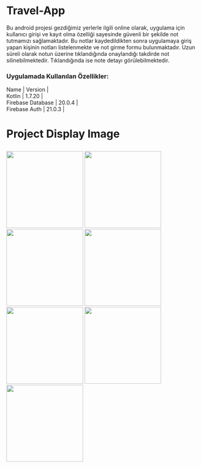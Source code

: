 # Travel-App
Bu android projesi gezdiğimiz yerlerle ilgili online olarak, uygulama için kullanıcı girişi ve kayıt olma özelliği sayesinde güvenli bir şekilde not tutmamızı sağlamaktadır.
Bu notlar kaydedildikten sonra uygulamaya giriş yapan kişinin notları listelenmekte ve not girme formu bulunmaktadır. Uzun süreli olarak notun üzerine tıklandığında onaylandığı takdirde not silinebilmektedir. Tıklandığında ise note detayı görülebilmektedir.
### Uygulamada Kullanılan Özellikler:
  Name | Version |
  <br> Kotlin | 1.7.20 |</br> 
  Firebase Database | 20.0.4 | 
<br > Firebase Auth | 21.0.3 |</br></p> 
# Project Display Image <p> 
  <a href="https://github.com/oykuyildirim/Travel-App/assets/37236494/41802dff-1ef9-4d12-a8a0-cf50b280f004">
    <img src="https://github.com/oykuyildirim/Travel-App/assets/37236494/41802dff-1ef9-4d12-a8a0-cf50b280f004" width="200" style="max-width:100%;"></a>
   
   <a href="https://github.com/oykuyildirim/Travel-App/assets/37236494/405e0791-90f8-4f22-bd61-d1c78a97ea30" target="_blank">
    <img src="https://github.com/oykuyildirim/Travel-App/assets/37236494/405e0791-90f8-4f22-bd61-d1c78a97ea30" width="200" style="max-width:100%;"></a>
   <a href="https://github.com/oykuyildirim/Travel-App/assets/37236494/4ec479f6-0c99-454e-936f-128723c081b8" target="_blank">
    <img src="https://github.com/oykuyildirim/Travel-App/assets/37236494/4ec479f6-0c99-454e-936f-128723c081b8" width="200" style="max-width:100%;"></a>
  
  <a href="https://github.com/oykuyildirim/Travel-App/assets/37236494/20f079d4-1a8a-4673-87a9-b082b5b78ace" target="_blank">
    <img src="https://github.com/oykuyildirim/Travel-App/assets/37236494/20f079d4-1a8a-4673-87a9-b082b5b78ace" width="200" style="max-width:100%;"></a>
  
  <a href="https://github.com/oykuyildirim/Travel-App/assets/37236494/9b76c367-6d4c-4f8a-901e-316545274db6" target="_blank">
    <img src="https://github.com/oykuyildirim/Travel-App/assets/37236494/9b76c367-6d4c-4f8a-901e-316545274db6" width="200" style="max-width:100%;"></a>
  
  <a href="https://github.com/oykuyildirim/Travel-App/assets/37236494/13c25109-0cc7-4d92-8fa0-f43b7cb8b475" target="_blank">
    <img src="https://github.com/oykuyildirim/Travel-App/assets/37236494/13c25109-0cc7-4d92-8fa0-f43b7cb8b475" width="200" style="max-width:100%;"></a>
  
  <a href="https://github.com/oykuyildirim/Travel-App/assets/37236494/52a28ada-7795-459d-8b73-af4cb18df345" target="_blank">
    <img src="https://github.com/oykuyildirim/Travel-App/assets/37236494/52a28ada-7795-459d-8b73-af4cb18df345" width="200" style="max-width:100%;"></a>
  
 
  
 

